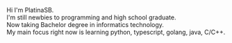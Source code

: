 Hi I'm PlatinaSB.\
I'm still newbies to programming and high school graduate.\
Now taking Bachelor degree in informatics technology.\
My main focus right now is learning python, typescript, golang, java, C/C++.
